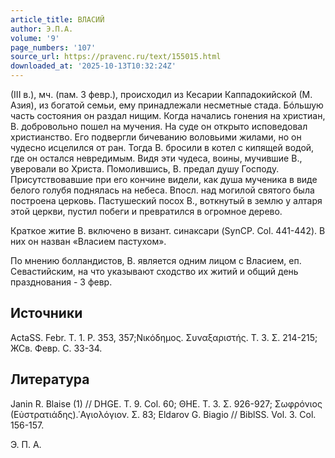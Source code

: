 ```yaml
---
article_title: ВЛАСИЙ
author: Э.П.А.
volume: '9'
page_numbers: '107'
source_url: https://pravenc.ru/text/155015.html
downloaded_at: '2025-10-13T10:32:24Z'
---
```


(III в.), мч. (пам. 3 февр.), происходил из Кесарии Каппадокийской (М. Азия), из богатой семьи, ему принадлежали несметные стада. Бóльшую часть состояния он раздал нищим. Когда начались гонения на христиан, В. добровольно пошел на мучения. На суде он открыто исповедовал христианство. Его подвергли бичеванию воловьими жилами, но он чудесно исцелился от ран. Тогда В. бросили в котел с кипящей водой, где он остался невредимым. Видя эти чудеса, воины, мучившие В., уверовали во Христа. Помолившись, В. предал душу Господу. Присутствовавшие при его кончине видели, как душа мученика в виде белого голубя поднялась на небеса. Впосл. над могилой святого была построена церковь. Пастушеский посох В., воткнутый в землю у алтаря этой церкви, пустил побеги и превратился в огромное дерево.

Краткое житие В. включено в визант. синаксари (SynCP. Col. 441-442). В них он назван «Власием пастухом».

По мнению болландистов, В. является одним лицом с Власием, еп. Севастийским, на что указывают сходство их житий и общий день празднования - 3 февр.

## Источники

ActaSS. Febr. T. 1. P. 353, 357;Νικόδημος. Συναξαριστής. Τ. 3. Σ. 214-215; ЖСв. Февр. С. 33-34.

## Литература

Janin R. Blaise (1) // DHGE. T. 9. Col. 60; ΘΗΕ. Τ. 3. Σ. 926-927; Σωφρόνιος (Εὐστρατιάδης).῾Αγιολόγιον. Σ. 83; Eldarov G. Biagio // BiblSS. Vol. 3. Col. 156-157.

Э. П. А.
